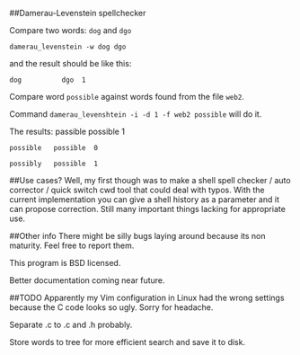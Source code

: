 ##Damerau-Levenstein spellchecker

Compare two words: `dog` and `dgo`

`damerau_levenstein -w dog dgo`

and the result should be like this:

	dog          dgo  1

Compare word `possible` against words found from the file `web2`.

Command `damerau_levenshtein -i -d 1 -f web2 possible` will do it.

The results:
	passible   possible  1

	possible   possible  0

	possibly   possible  1

##Use cases?
Well, my first though was to make a shell spell checker / auto corrector /
quick switch cwd tool that could deal with typos. With the current
implementation you can give a shell history as a parameter and it can propose
correction. Still many important things lacking for appropriate use.

##Other info
There might be silly bugs laying around because its non maturity. Feel free to
report them.

This program is BSD licensed.

Better documentation coming near future.

##TODO
Apparently my Vim configuration in Linux had the wrong settings because the C
code looks so ugly. Sorry for headache.

Separate .c to .c and .h probably.

Store words to tree for more efficient search and save it to disk.
